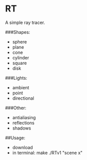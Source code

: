 # RT
A simple ray tracer.

###Shapes:
- sphere
- plane
- cone
- cylinder
- square
- disk

###Lights:
- ambient
- point
- directional

###Other:
- antialiasing
- reflections
- shadows

##Usage:
- download
- in terminal:
	make
	./RTv1 "scene x"
